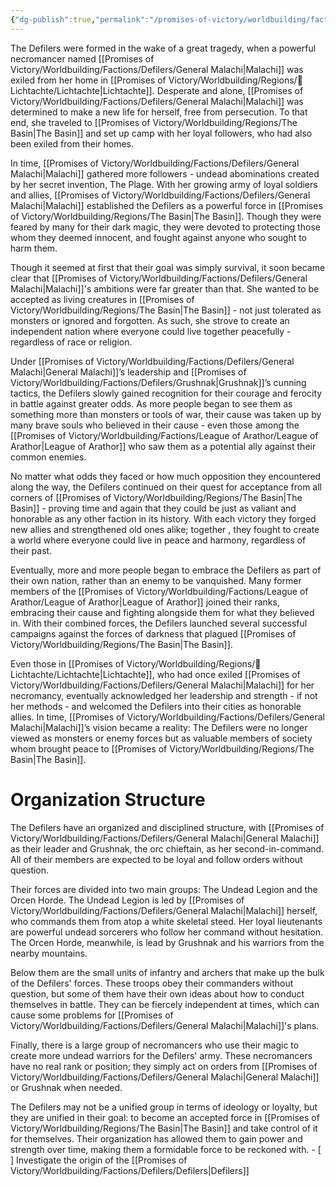 ```yaml
---
{"dg-publish":true,"permalink":"/promises-of-victory/worldbuilding/factions/defilers/defilers/","title":"Defilers","noteIcon":"Faction","created":"","updated":""}
---
```


The Defilers were formed in the wake of a great tragedy, when a powerful necromancer named [[Promises of Victory/Worldbuilding/Factions/Defilers/General Malachi\|Malachi]] was exiled from her home in [[Promises of Victory/Worldbuilding/Regions/🏰Lichtachte/Lichtachte\|Lichtachte]]. Desperate and alone, [[Promises of Victory/Worldbuilding/Factions/Defilers/General Malachi\|Malachi]] was determined to make a new life for herself, free from persecution. To that end, she traveled to [[Promises of Victory/Worldbuilding/Regions/The Basin\|The Basin]] and set up camp with her loyal followers, who had also been exiled from their homes.

In time, [[Promises of Victory/Worldbuilding/Factions/Defilers/General Malachi\|Malachi]] gathered more followers - undead abominations created by her secret invention, The Plage. With her growing army of loyal soldiers and allies, [[Promises of Victory/Worldbuilding/Factions/Defilers/General Malachi\|Malachi]] established the Defilers as a powerful force in [[Promises of Victory/Worldbuilding/Regions/The Basin\|The Basin]]. Though they were feared by many for their dark magic, they were devoted to protecting those whom they deemed innocent, and fought against anyone who sought to harm them.

Though it seemed at first that their goal was simply survival, it soon became clear that [[Promises of Victory/Worldbuilding/Factions/Defilers/General Malachi\|Malachi]]'s ambitions were far greater than that. She wanted to be accepted as living creatures in [[Promises of Victory/Worldbuilding/Regions/The Basin\|The Basin]] - not just tolerated as monsters or ignored and forgotten. As such, she strove to create an independent nation where everyone could live together peacefully - regardless of race or religion.

Under [[Promises of Victory/Worldbuilding/Factions/Defilers/General Malachi\|General Malachi]]’s leadership and [[Promises of Victory/Worldbuilding/Factions/Defilers/Grushnak\|Grushnak]]’s cunning tactics, the Defilers slowly gained recognition for their courage and ferocity in battle against greater odds. As more people began to see them as something more than monsters or tools of war, their cause was taken up by many brave souls who believed in their cause - even those among the [[Promises of Victory/Worldbuilding/Factions/League of Arathor/League of Arathor\|League of Arathor]] who saw them as a potential ally against their common enemies. 

No matter what odds they faced or how much opposition they encountered along the way, the Defilers continued on their quest for acceptance from all corners of [[Promises of Victory/Worldbuilding/Regions/The Basin\|The Basin]] - proving time and again that they could be just as valiant and honorable as any other faction in its history. With each victory they forged new allies and strengthened old ones alike; together , they fought to create a world where everyone could live in peace and harmony, regardless of their past. 

Eventually, more and more people began to embrace the Defilers as part of their own nation, rather than an enemy to be vanquished. Many former members of the [[Promises of Victory/Worldbuilding/Factions/League of Arathor/League of Arathor\|League of Arathor]] joined their ranks, embracing their cause and fighting alongside them for what they believed in. With their combined forces, the Defilers launched several successful campaigns against the forces of darkness that plagued [[Promises of Victory/Worldbuilding/Regions/The Basin\|The Basin]].

Even those in [[Promises of Victory/Worldbuilding/Regions/🏰Lichtachte/Lichtachte\|Lichtachte]], who had once exiled [[Promises of Victory/Worldbuilding/Factions/Defilers/General Malachi\|Malachi]] for her necromancy, eventually acknowledged her leadership and strength - if not her methods - and welcomed the Defilers into their cities as honorable allies. In time, [[Promises of Victory/Worldbuilding/Factions/Defilers/General Malachi\|Malachi]]’s vision became a reality: The Defilers were no longer viewed as monsters or enemy forces but as valuable members of society whom brought peace to [[Promises of Victory/Worldbuilding/Regions/The Basin\|The Basin]].  

# Organization Structure
The Defilers have an organized and disciplined structure, with [[Promises of Victory/Worldbuilding/Factions/Defilers/General Malachi\|General Malachi]] as their leader and Grushnak, the orc chieftain, as her second-in-command. All of their members are expected to be loyal and follow orders without question. 

Their forces are divided into two main groups: The Undead Legion and the Orcen Horde. The Undead Legion is led by [[Promises of Victory/Worldbuilding/Factions/Defilers/General Malachi\|Malachi]] herself, who commands them from atop a white skeletal steed. Her loyal lieutenants are powerful undead sorcerers who follow her command without hesitation. The Orcen Horde, meanwhile, is lead by Grushnak and his warriors from the nearby mountains.

Below them are the small units of infantry and archers that make up the bulk of the Defilers' forces. These troops obey their commanders without question, but some of them have their own ideas about how to conduct themselves in battle. They can be fiercely independent at times, which can cause some problems for [[Promises of Victory/Worldbuilding/Factions/Defilers/General Malachi\|Malachi]]'s plans.

Finally, there is a large group of necromancers who use their magic to create more undead warriors for the Defilers' army. These necromancers have no real rank or position; they simply act on orders from [[Promises of Victory/Worldbuilding/Factions/Defilers/General Malachi\|General Malachi]] or Grushnak when needed. 

The Defilers may not be a unified group in terms of ideology or loyalty, but they are unified in their goal: to become an accepted force in [[Promises of Victory/Worldbuilding/Regions/The Basin\|The Basin]] and take control of it for themselves. Their organization has allowed them to gain power and strength over time, making them a formidable force to be reckoned with. - [ ] Investigate the origin of the [[Promises of Victory/Worldbuilding/Factions/Defilers/Defilers\|Defilers]]
